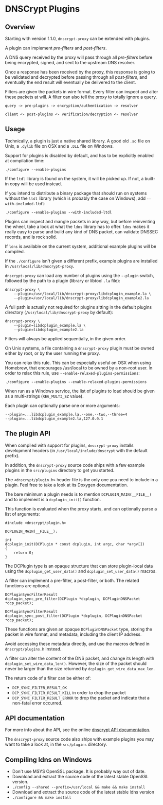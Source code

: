 DNSCrypt Plugins
================

Overview
--------

Starting with version 1.1.0, `dnscrypt-proxy` can be extended with
plugins.

A plugin can implement *pre-filters* and *post-filters*.

A DNS query received by the proxy will pass through all *pre-filters*
before being encrypted, signed, and sent to the upstream DNS resolver.

Once a response has been received by the proxy, this response is
going to be validated and decrypted before passing through all
*post-filters*, and eventually the end result will eventually be
delivered to the client.

Filters are given the packets in wire format. Every filter can inspect and
alter these packets at will. A filter can also tell the proxy to totally
ignore a query.

    query -> pre-plugins -> encryption/authentication -> resolver

    client <- post-plugins <- verification/decryption <- resolver

Usage
-----

Technically, a plugin is just a native shared library. A good old `.so` file on
Unix, a `.dylib` file on OSX and a `.DLL` file on Windows.

Support for plugins is disabled by default, and has to be explicitly
enabled at compilation time:

    ./configure --enable-plugins

If the `ltdl` library is found on the system, it will be picked up. If
not, a built-in copy will be used instead.

If you intend to distribute a binary package that should run on
systems without the `ltdl` library (which is probably the case on
Windows), add `--with-included-ltdl`:

    ./configure --enable-plugins --with-included-ltdl

Plugins can inspect and mangle packets in any way, but before
reinventing the wheel, take a look at what the `ldns` library has to
offer. `ldns` makes it really easy to parse and build any kind of DNS
packet, can validate DNSSEC records, and is rock solid.

If `ldns` is available on the current system, additional example
plugins will be compiled.

If the `./configure` isn't given a different prefix, example plugins
are installed in `/usr/local/lib/dnscrypt-proxy`.

`dnscrypt-proxy` can load any number of plugins using the `--plugin`
switch, followed by the path to a plugin (library or libtool `.la` file):

    dnscrypt-proxy \
        --plugin=/usr/local/lib/dnscrypt-proxy/libdcplugin_example.la \
        --plugin=/usr/local/lib/dnscrypt-proxy/libdcplugin_example2.la

A full path is actually not required for plugins sitting in the default
plugins directory (`/usr/local/lib/dnscrypt-proxy` by default):

    dnscrypt-proxy \
        --plugin=libdcplugin_example.la \
        --plugin=libdcplugin_example2.la

Filters will always be applied sequentially, in the given order.

On Unix systems, a file containing a `dnscrypt-proxy` plugin must be
owned either by root, or by the user running the proxy.

You can relax this rule. This can be especially useful on OSX when using
Homebrew, that encourages /usr/local to be owned by a non-root user.
In order to relax this rule, use `--enable-relaxed-plugins-permissions`:

    ./configure --enable-plugins --enable-relaxed-plugins-permissions

When run as a Windows service, the list of plugins to load should be
given as a multi-strings (`REG_MULTI_SZ` value).

Each plugin can optionally parse one or more arguments:

    --plugin=...libdcplugin_example.la,--one,--two,--three=4
    --plugin=...libdcplugin_example2.la,127.0.0.1

The plugin API
--------------

When compiled with support for plugins, `dnscrypt-proxy` installs
development headers (in `/usr/local/include/dnscrypt` with the default
prefix).

In addition, the `dnscrypt-proxy` source code ships with a few example
plugins in the `src/plugins` directory to get you started.

The `<dnscrypt/plugin.h>` header file is the only one you need to
include in a plugin. Feel free to take a look at its Doxygen documentation.

The bare minimum a plugin needs is to mention `DCPLUGIN_MAIN(__FILE__)`
and to implement is a `dcplugin_init()` function.

This function is evaluated when the proxy starts, and can optionally
parse a list of arguments:

    #include <dnscrypt/plugin.h>
    
    DCPLUGIN_MAIN(__FILE__);
    
    int
    dcplugin_init(DCPlugin * const dcplugin, int argc, char *argv[])
    {
        return 0;
    }

The DCPlugin type is an opaque structure that can store plugin-local
data using the `dcplugin_get_user_data()` and `dcplugin_set_user_data()` macros.

A filter can implement a pre-filter, a post-filter, or both. The
related functions are optional.

    DCPluginSyncFilterResult
    dcplugin_sync_pre_filter(DCPlugin *dcplugin, DCPluginDNSPacket *dcp_packet);

    DCPluginSyncFilterResult
    dcplugin_sync_post_filter(DCPlugin *dcplugin, DCPluginDNSPacket *dcp_packet);

These functions are given an opaque `DCPluginDNSPacket` type, storing
the packet in wire format, and metadata, including the client IP address.

Avoid accessing these metadata directly, and use the macros defined in
`dnscrypt/plugins.h` instead.

A filter can alter the content of the DNS packet, and change its
length with `dcplugin_set_wire_data_len()`. However, the size of the
packet should never be larger than the size returned by
`dcplugin_get_wire_data_max_len`.

The return code of a filter can be either of:
- `DCP_SYNC_FILTER_RESULT_OK`
- `DCP_SYNC_FILTER_RESULT_KILL` in order to drop the packet
- `DCP_SYNC_FILTER_RESULT_ERROR` to drop the packet and indicate that a
non-fatal error occurred.

API documentation
-----------------

For more info about the API, see the online [dnscrypt API
documentation](http://dnscrypt.org/plugin-api/plugin_8h.html).

The `dnscrypt-proxy` source code also ships with example plugins you
may want to take a look at, in the `src/plugins` directory.

Compiling ldns on Windows
-------------------------

- Don't use MSYS OpenSSL package. It is probably way out of date.
- Download and extract the source code of the latest stable OpenSSL version.
- `./config --shared --prefix=/usr/local && make && make install`
- Download and extract the source code of the latest stable ldns version
- `./configure && make install`
